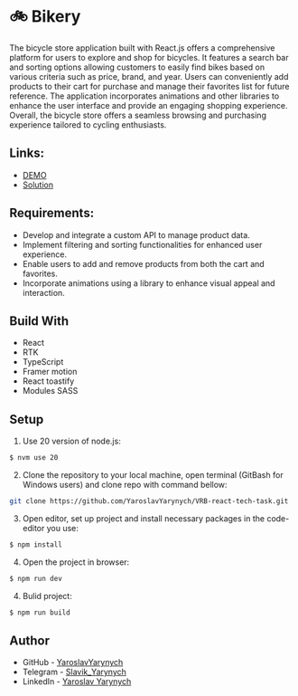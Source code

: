 # :bike: Bikery

The bicycle store application built with React.js offers a comprehensive platform for users to explore and shop for bicycles. It features a search bar and sorting options allowing customers to easily find bikes based on various criteria such as price, brand, and year. Users can conveniently add products to their cart for purchase and manage their favorites list for future reference. The application incorporates animations and other libraries to enhance the user interface and provide an engaging shopping experience. Overall, the bicycle store offers a seamless browsing and purchasing experience tailored to cycling enthusiasts.

## Links:

- [DEMO](https://yaroslavyarynych.github.io/Bike-shop/)
- [Solution](https://github.com/YaroslavYarynych/Bike-shop.git)

## Requirements:

- Develop and integrate a custom API to manage product data.
- Implement filtering and sorting functionalities for enhanced user experience.
- Enable users to add and remove products from both the cart and favorites.
- Incorporate animations using a library to enhance visual appeal and interaction.

## Build With

- React
- RTK
- TypeScript
- Framer motion
- React toastify
- Modules SASS

## Setup

1. Use 20 version of node.js: <br>

```sh
$ nvm use 20
```

2. Clone the repository to your local machine, open terminal (GitBash for Windows users) and clone repo with command bellow:

```sh
git clone https://github.com/YaroslavYarynych/VRB-react-tech-task.git
```

3. Open editor, set up project and install necessary packages in the code-editor you use:

```sh
$ npm install
```

4. Open the project in browser:

```sh
$ npm run dev
```

4. Bulid project:

```sh
$ npm run build
```

## Author

- GitHub - [YaroslavYarynych](https://github.com/YaroslavYarynych)
- Telegram - [Slavik_Yarynych](https://t.me/Slavik_Yarynych)
- LinkedIn - [Yaroslav Yarynych](https://www.linkedin.com/in/yaroslav-yarynych-87856722a/)
